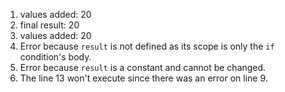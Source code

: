1. values added: 20
2. final result: 20
3. values added: 20
4. Error because `result` is not defined as its scope is only the `if` condition's body.
5. Error because `result` is a constant and cannot be changed.
6. The line 13 won't execute since there was an error on line 9.
